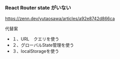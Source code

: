 ### React Router state がいない

https://zenn.dev/yutaosawa/articles/a92e8742d866ca


代替案
-  １、URL　クエリを使う
-  ２、グローバルState管理を使う
-  ３、localStorageを使う
